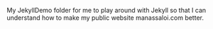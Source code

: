 My JekyllDemo folder for me to play around with Jekyll so that I can understand how to make my public website manassaloi.com better.
